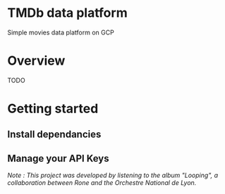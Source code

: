 # TMDb data platform
Simple movies data platform on GCP

# Overview

TODO

# Getting started

## Install dependancies

## Manage your API Keys


_Note :_
_This project was developed by listening to the album "Looping", a collaboration between Rone and the Orchestre National de Lyon._

